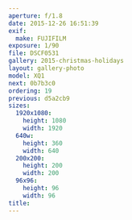 ```yaml
---
aperture: f/1.8
date: 2015-12-26 16:51:39
exif:
  make: FUJIFILM
exposure: 1/90
file: DSCF0531
gallery: 2015-christmas-holidays
layout: gallery-photo
model: XQ1
next: 0b7b3c0
ordering: 19
previous: d5a2cb9
sizes:
  1920x1080:
    height: 1080
    width: 1920
  640w:
    height: 360
    width: 640
  200x200:
    height: 200
    width: 200
  96x96:
    height: 96
    width: 96
title: 
---
```

